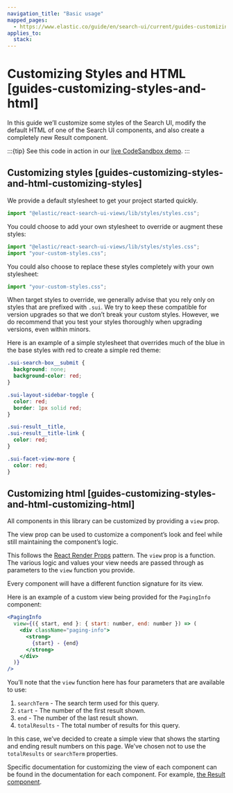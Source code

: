 ```yaml
---
navigation_title: "Basic usage"
mapped_pages:
  - https://www.elastic.co/guide/en/search-ui/current/guides-customizing-styles-and-html.html
applies_to:
  stack:
---
```


# Customizing Styles and HTML [guides-customizing-styles-and-html]

In this guide we’ll customize some styles of the Search UI, modify the default HTML of one of the Search UI components, and also create a completely new Result component.

:::{tip}
See this code in action in our [live CodeSandbox demo](https://codesandbox.io/embed/github/elastic/search-ui/tree/main/examples/sandbox?autoresize=1&fontsize=12&initialpath=%2Fcustomizing-styles-and-html&module=%2Fsrc%2Fpages%2Fcustomizing-styles-and-html%2Findex.jsx).
:::

## Customizing styles [guides-customizing-styles-and-html-customizing-styles]

We provide a default stylesheet to get your project started quickly.

```jsx
import "@elastic/react-search-ui-views/lib/styles/styles.css";
```

You could choose to add your own stylesheet to override or augment these styles:

```jsx
import "@elastic/react-search-ui-views/lib/styles/styles.css";
import "your-custom-styles.css";
```

You could also choose to replace these styles completely with your own stylesheet:

```jsx
import "your-custom-styles.css";
```

When target styles to override, we generally advise that you rely only on styles that are prefixed with `.sui`. We try to keep these compatible for version upgrades so that we don’t break your custom styles. However, we do recommend that you test your styles thoroughly when upgrading versions, even within minors.

Here is an example of a simple stylesheet that overrides much of the blue in the base styles with red to create a simple red theme:

```css
.sui-search-box__submit {
  background: none;
  background-color: red;
}

.sui-layout-sidebar-toggle {
  color: red;
  border: 1px solid red;
}

.sui-result__title,
.sui-result__title-link {
  color: red;
}

.sui-facet-view-more {
  color: red;
}
```

## Customizing html [guides-customizing-styles-and-html-customizing-html]

All components in this library can be customized by providing a `view` prop.

The view prop can be used to customize a component’s look and feel while still maintaining the component’s logic.

This follows the [React Render Props](https://reactjs.org/docs/render-props.html) pattern. The `view` prop is a function. The various logic and values your view needs are passed through as parameters to the `view` function you provide.

Every component will have a different function signature for its view.

Here is an example of a custom view being provided for the `PagingInfo` component:

```jsx
<PagingInfo
  view={({ start, end }: { start: number, end: number }) => (
    <div className="paging-info">
      <strong>
        {start} - {end}
      </strong>
    </div>
  )}
/>
```

You’ll note that the `view` function here has four parameters that are available to use:

1. `searchTerm` - The search term used for this query.
2. `start` - The number of the first result shown.
3. `end` - The number of the last result shown.
4. `totalResults` - The total number of results for this query.

In this case, we’ve decided to create a simple view that shows the starting and ending result numbers on this page. We’ve chosen not to use the `totalResults` or `searchTerm` properties.

Specific documentation for customizing the view of each component can be found in the documentation for each component. For example, [the Result component](/reference/api-react-components-result.md#api-react-components-result-view-customization).
